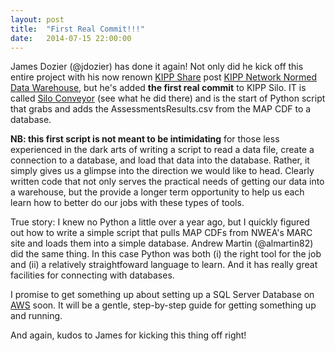 ```yaml
---
layout: post
title:  "First Real Commit!!!"
date:   2014-07-15 22:00:00
---
```


James Dozier (@jdozier) has done it again!  Not only did he kick off this entire project with his now renown [KIPP Share](http://www.kippshare.org) post [KIPP Network Normed Data Warehouse](https://www.kippshare.org/message/12867#12867), but he's added **the first real commit** to KIPP Silo. IT is called [Silo Conveyor](https://github.com/kippdata/***REMOVED***/tree/master/scripts/Silo%20Conveyor) (see what he did there) and is the start of Python script that grabs and adds the AssessmentsResults.csv from the MAP CDF to a database. 

**NB: this first script is not meant to be intimidating** for those less experienced in the dark arts of writing a script to read a data file, create a connection to a database, and load that data into the database.  Rather, it simply gives us a glimpse into the direction we would like to head. Clearly written code that not only serves the practical needs of getting our data into a warehouse, but the provide a longer term opportunity to help us each learn how to better do our jobs with these types of tools. 

True story: I knew no Python a little over a year ago, but I quickly figured out how to write a simple script that pulls MAP CDFs from NWEA's MARC site and loads them into a simple database.  Andrew Martin (@almartin82) did the same thing. In this case Python was both (i) the right tool for the job and (ii) a relatively straightfoward language to learn.  And it has really great facilities for connecting with databases.  

I promise to get something up about setting up a SQL Server Database on [AWS](https://aws.amazon.com) soon.  It will be a gentle, step-by-step guide for getting something up and running. 

And again, kudos to James for kicking this thing off right!

